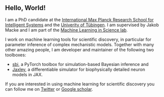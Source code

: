## Hello, World!

I am a PhD candidate at the [International Max Planck Research School for Intelligent Systems](https://imprs.is.mpg.de) and the [Univerity of Tübingen](https://uni-tuebingen.de/en/). I am supervised by Jakob Macke and I am part of the [Machine Learning in Science lab](https://www.mackelab.org).

I work on machine learning tools for scientific discovery, in particular for parameter inference of complex mechanistic models. Together with many other amazing people, I am developer and maintainer of the following two toolboxes:  
- [sbi](https://github.com/sbi-dev/sbi), a PyTorch toolbox for simulation-based Bayesian inference and
- [Jaxley](http://github.com/jaxleyverse/jaxley), a differentiable simulator for biophysically detailed neuron models in JAX.

If you are interested in using machine learning for scientific discovery you can follow me on [Twitter](https://x.com/deismic_) or [Google scholar](https://scholar.google.com/citations?user=Q24H-zYAAAAJ&hl=en&oi=ao).
